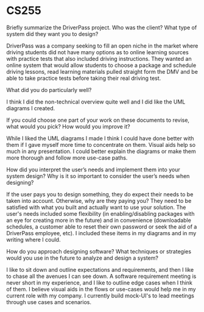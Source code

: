 # CS255

Briefly summarize the DriverPass project. Who was the client? What type of system did they want you to design?
  
  DriverPass was a company seeking to fill an open niche in the market where driving students did not have many options as to online learning sources with practice tests that also included driving instructions. They wanted an online system that would allow students to choose a package and schedule driving lessons, read learning materials pulled straight form the DMV and be able to take practice tests before taking their real driving test.

What did you do particularly well?
  
  I think I did the non-technical overview quite well and I did like the UML diagrams I created. 
  
If you could choose one part of your work on these documents to revise, what would you pick? How would you improve it?
  
  While I liked the UML diagrams I made I think I could have done better with them if I gave myself more time to concentrate on them. Visual aids help so much in any presentation. I could better explain the diagrams or make them more thorough and follow more use-case paths.
  
How did you interpret the user’s needs and implement them into your system design? Why is it so important to consider the user’s needs when designing?
  
  If the user pays you to design something, they do expect their needs to be taken into account. Otherwise, why are they paying you? They need to be satisfied with what you built and actually want to use your solution. The user's needs included some flexibility (in enabling/disabling packages with an eye for creating more in the future) and in convenience (downloadable schedules, a customer able to reset their own password or seek the aid of a DriverPass employee, etc). I included these items in my diagrams and in my writing where I could.
  
How do you approach designing software? What techniques or strategies would you use in the future to analyze and design a system?
  
  I like to sit down and outline expectations and requirements, and then I like to chase all the avenues I can see down. A software requirement meeting is never short in my experience, and I like to outline edge cases when I think of them. I believe visual aids in the flows or use-cases would help me in my current role with my company. I currently build mock-UI's to lead meetings through use cases and scenarios.
